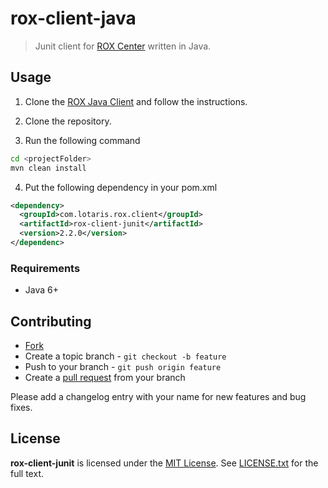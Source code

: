 # rox-client-java

> Junit client for [ROX Center](https://github.com/lotaris/rox-center) written in Java.

## Usage

1. Clone the [ROX Java Client](https://github.com/lotaris/rox-client-java) and follow the instructions.

2. Clone the repository.

3. Run the following command

```bash
cd <projectFolder>
mvn clean install
```

4. Put the following dependency in your pom.xml

```xml
<dependency>
  <groupId>com.lotaris.rox.client</groupId>
  <artifactId>rox-client-junit</artifactId>
  <version>2.2.0</version>
</dependenc>
```

### Requirements

* Java 6+

## Contributing

* [Fork](https://help.github.com/articles/fork-a-repo)
* Create a topic branch - `git checkout -b feature`
* Push to your branch - `git push origin feature`
* Create a [pull request](http://help.github.com/pull-requests/) from your branch

Please add a changelog entry with your name for new features and bug fixes.

## License

**rox-client-junit** is licensed under the [MIT License](http://opensource.org/licenses/MIT).
See [LICENSE.txt](LICENSE.txt) for the full text.
